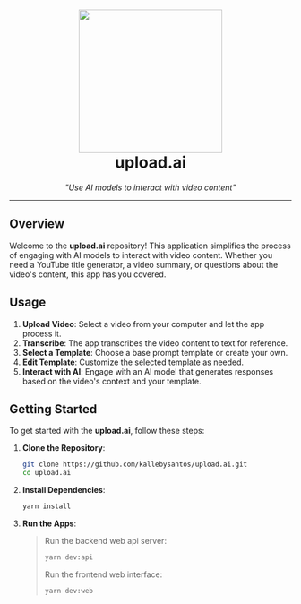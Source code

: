 <h1 align="center">
  <img src="" width=256 alt="">
  <br />
 upload.ai
</h1>

<p align="center">
  <i>"Use AI models to interact with video content"</i>
</p>

---

<p align="center">

</p>

## Overview

Welcome to the **upload.ai** repository! This application simplifies the process of engaging with AI models to interact with video content. Whether you need a YouTube title generator, a video summary, or questions about the video's content, this app has you covered.

## Usage

1. **Upload Video**: Select a video from your computer and let the app process it.
2. **Transcribe**: The app transcribes the video content to text for reference.
3. **Select a Template**: Choose a base prompt template or create your own.
4. **Edit Template**: Customize the selected template as needed.
5. **Interact with AI**: Engage with an AI model that generates responses based on the video's context and your template.

## Getting Started

To get started with the **upload.ai**, follow these steps:

1. **Clone the Repository**:

   ```bash
   git clone https://github.com/kallebysantos/upload.ai.git
   cd upload.ai
   ```

2. **Install Dependencies**:

   ```bash
   yarn install
   ```

3. **Run the Apps**:
   > Run the backend web api server:
   >
   > ```bash
   > yarn dev:api
   > ```
   >
   > Run the frontend web interface:
   >
   > ```bash
   > yarn dev:web
   > ```
